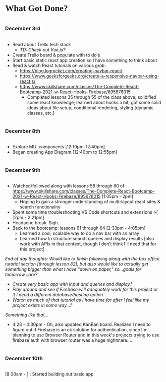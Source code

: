<h1 style="font-family:georgia">What Got Done?</h1>

<h3 style="padding:1em 0 1em 0">December 3rd</h3>

* Read about Trello tech stack
  * <em>TD: Check out Vue.js?</em>
* Create Trello board & populate with to do's
* Start basic static react app creation so I have something to think about
* Read & watch React tutorials on various grob:
  * https://blog.logrocket.com/creating-navbar-react/
  * https://www.geeksforgeeks.org/create-a-responsive-navbar-using-reactjs/
  * https://www.skillshare.com/classes/The-Complete-React-Bootcamp-2021-w-React-Hooks-Firebase/895676015
    * Completed lessons 35 through 55 of the class above; solidified some react knowledge; learned about hooks a bit; got some solid ideas about file setup, conditional rendering, styling [dynamic classes, etc.]

<h3 style="padding:1em 0 1em 0">December 8th</h3>

* Explore MUI components [12:10pm-12:40pm]
* Began creating App Diagram [12:40pm to 12:55pm]

<h3 style="padding:1em 0 1em 0">December 9th</h3>

* Watched/followed along with lessons 58 through 60 of https://www.skillshare.com/classes/The-Complete-React-Bootcamp-2021-w-React-Hooks-Firebase/895676015 [1:05pm - 2pm]
  * Hoping to gain a stronger understanding of multi-layout react sites & search functionality
* Spent some time troubleshooting VS Code shortcuts and extensions >[ [2pm - 2:21pm]
* Headache break. Sigh.
* Back to the bootcamp: lessons 61 through 64 [2:33pm - 4:05pm]
  * Learned a cool, scalable way to do a nav bar with an array
  * Learned how to structure search queries and display results [also work with APIs in that context, though I don't think I'll need that for this project]

<em>End of day thoughts: Would like to finish following along with the box office tutorial section [through lesson 82], but also would like to actually get something bigger than what I have "down on paper," so...goals for tomorrow...are?
- Create very basic app with input and queries and display?
- Play around and see if Firebase will adequately work for this project or if I need a different database/hosting option
- Watch as much of that tutorial as I have time for after I feel like my project exists in some way...?

Something like that...</em>

* 4:23 - 4:30pm - Oh, also updated KanBan board. Realized I need to figure out if Firebase is an ok solution for authentication, since I'm planning to use Browser Router and in this week's projects trying to use firebase auth with browser router was a huge nightmare....

<h3 style="padding:1em 0 1em 0">December 10th</h3>

[8:00am - ] : Started building out basic app